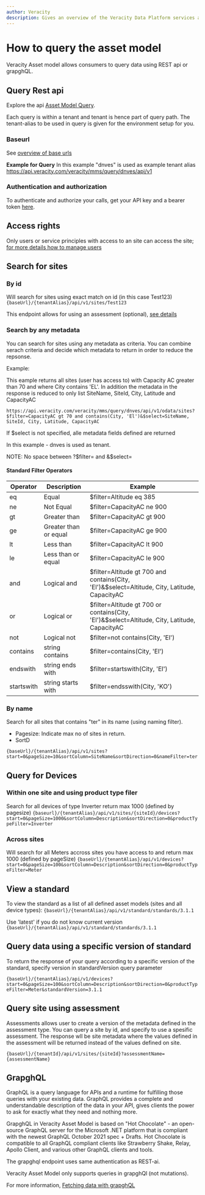 ```yaml
---
author: Veracity
description: Gives an overview of the Veracity Data Platform services and related components.
---
```


# How to query the asset model

Veracity Asset model allows consumers to query data using REST api or grapghQL. 

## Query Rest api
Explore the api [Asset Model Query](https://developer.veracity.com/docs/section/api-explorer/76904bcb-1aaf-4a2f-8512-3af36fdadb2f/developerportal/DataFabric-MMS-Query-API-swagger.json). 

Each query is within a tenant and tenant is hence part of query path. 
The tenant-alias to be used in query is given for the environment setup for you.

### Baseurl
See [overview of base urls](https://developer.veracity.com/docs/section/dataplatform/apiendpoints)

**Example for Query**
In this example "dnves" is used as example tenant alias
https://api.veracity.com/veracity/mms/query/dnves/api/v1


### Authentication and authorization
To authenticate and authorize your calls, get your API key and a bearer token [here](../auth.md).

## Access rights
Only users or service principles with access to an site can access the site; [for more details how to manage users](accesscontrol.md)


## Search for sites

### By id
Will search for sites using exact match on id (in this case Test123)
`{baseUrl}/{tenantAlias}/api/v1/sites/Test123`

This endpoint allows for using an assessment (optional), [see details](#query-site-using-assessment)

### Search by any metadata
You can search for sites using any metadata as criteria. You can combine serach criteria and decide which metadata to return in order to reduce the repsonse.

Example:

This eample returns all sites (user has access to) with Capacity AC greater than 70 and where City contains 'EL'. In addition the metadata in the response is reduced to only list SiteName, SiteId, City, Latitude and CapacityAC
```
https://api.veracity.com/veracity/mms/query/dnves/api/v1/odata/sites?$filter=CapacityAC gt 70 and contains(City, 'El')&$select=SiteName, SiteId, City, Latitude, CapacityAC
```

If $select is not specified, alle metadata fields defined are returned

In this example - dnves is used as tenant.

NOTE: No space between ?$filter=   and &$select=

#### Standard Filter Operators

|Operator | Description | Example|
|--|--|--|
|eq|Equal |  $filter=Altitude eq 385|
|ne| Not Equal| $filter=CapacityAC ne 900 |
|gt| Greater than|$filter=CapacityAC gt 900 |
|ge| Greater than or equal|$filter=CapacityAC ge 900 |
|lt| Less than | $filter=CapacityAC lt 900 |
|le| Less than or equal|$filter=CapacityAC le 900 |
|and | Logical and |$filter=Altitude gt 700 and contains(City, 'El')&$select=Altitude, City, Latitude, CapacityAC |
|or | Logical or |$filter=Altitude gt 700 or contains(City, 'El')&$select=Altitude, City, Latitude, CapacityAC |
|not| Logical not  | $filter=not contains(City, 'El')|
|contains | string contains | $filter=contains(City, 'El')|
|endswith|  string ends with | $filter=startswith(City, 'El')|
|startswith|  string starts with | $filter=endsswith(City, 'KO')|


### By name
Search for all sites that contains "ter" in its name (using naming filter).
- Pagesize: Indicate max no of sites in return.
- SortD


`{baseUrl}/{tenantAlias}/api/v1/sites?start=0&pageSize=10&sortColumn=SiteName&sortDirection=0&nameFilter=ter`
## Query for Devices
### Within one site and using product type filer
Search for all devices of type Inverter  return max 1000 (defined by pagesize)
`{baseurl}/{tenantAlias}/api/v1/sites/{siteId}/devices?start=0&pageSize=1000&sortColumn=Description&sortDirection=0&productTypeFilter=Inverter`

### Across sites 
Will search for all Meters accross sites you have access to and return max 1000 (defined by pageSize)
`{baseUrl}/{tenantAlias}/api/v1/devices?start=0&pageSize=100&sortColumn=Description&sortDirection=0&productTypeFilter=Meter`

## View a standard

To view the standard as a list of all defined asset models (sites and all device types):
`{baseUrl}/{tenantAlias}/api/v1/standard/standards/3.1.1`

Use 'latest' if you do not know current version
`{baseUrl}/{tenantAlias}/api/v1/standard/standards/3.1.1`


## Query data using a specific version of standard
To return the response of your query according to a specific version of the standard, specify version in standardVersion query parameter

`{baseUrl}/{tenantAlias}/api/v1/devices?start=0&pageSize=100&sortColumn=Description&sortDirection=0&productTypeFilter=Meter&standardVersion=3.1.1`


## Query site using assessment

Assessments allows user to create a version of the metadata defined in the assessment type. 
You can query a site by id, and specify to use a spesific assessment. The response wll be site metadata where the values defined in the assessment will be returned instead of the values defined on site.

`{baseUrl}/{tenantId}/api/v1/sites/{siteId}?assessmentName={assessmentName}`



## GrapghQL
GraphQL is a query language for APIs and a runtime for fulfilling those queries with your existing data. GraphQL provides a complete and understandable description of the data in your API, gives clients the power to ask for exactly what they need and nothing more.

GrapghQL in Veracity Asset Model is based on "Hot Chocolate" - an open-source GraphQL server for the Microsoft .NET platform that is compliant with the newest GraphQL October 2021 spec + Drafts. Hot Chocolate is compatible to all GraphQL compliant clients like Strawberry Shake, Relay, Apollo Client, and various other GraphQL clients and tools.

The grapghql endpoint uses same authentication as REST-ai.

Veracity Asset Model only supports queries in grapghQl (not mutations).

For more information, [Fetching data with grapghQL](https://chillicream.com/docs/hotchocolate/v13/fetching-data)
